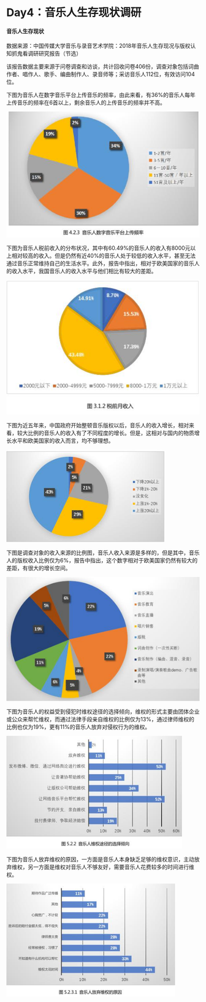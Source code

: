 # Day4：音乐人生存现状调研

#### 音乐人生存现状

数据来源：中国传媒大学音乐与录音艺术学院：2018年音乐人生存现况与版权认知抓鬼看调研研究报告（节选）



该报告数据主要来源于问卷调查和访谈，共计回收问卷406份，调查对象包括词曲作者、唱作人、歌手、编曲制作人、录音师等；采访音乐人112位，有效访问104位。

 

​              下图为音乐人在数字音乐平台上传音乐的频率，由此来看，有36%的音乐人每年上传音乐的频率在6首以上，剩余音乐人的上传音乐的频率并不高。

![img](.//assets/m1.png)

 

下图为音乐人税前收入的分布状况，其中有60.49%的音乐人的收入有8000元以上相对较高的收入。但是仍然有近40%的音乐人处于较低的收入水平，甚至无法通过音乐正常维持自己的生活水平。此外，报告中指出，相对于欧美国家的音乐人的收入水平，我国音乐人的收入水平与他们相比有较大的差距。

![img](.//assets/m2.png)

 

下图为近五年来，中国政府开始整顿音乐版权以后，音乐人的收入增长，相对来看，较大比例的音乐人的收入有了不同程度的增长。但是，这相对与国内的物质增长水平和欧美国家的收入而言，均不够理想。

![img](.//assets/m3.png)

 

下图是调查对象的收入来源的比例图，音乐人收入来源是多样的，但是其中，音乐人的版权收入比例仅为6%，报告中指出，这个数字相对于欧美国家仍然有较大的差距，有很大的增长空间。

![img](.//assets/m4.png)

 

下图为音乐人的权益受到侵犯时维权途径的选择倾向，维权的形式主要由团体企业或公众来帮忙维权，而通过法律手段亲自维权的比例仅为13%，通过律师维权的比例也仅为19%，更有11%的音乐人放弃对侵权行为的维权。

![img](.//assets/m5.png)

下图为音乐人放弃维权的原因，一方面是音乐人本身缺乏足够的维权意识，主动放弃维权，另一方面是维权对音乐人不够友好，需要音乐人花费较多的时间进行维权。

![img](.//assets/m6.png)

